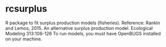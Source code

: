 # rcsurplus
R package to fit surplus production models (fisheries).
Reference: Rankin and Lemos, 2015. An alternative surplus production model. Ecological Modeling 313:106-126
To run models, you must have OpenBUGS installed on your machine.
